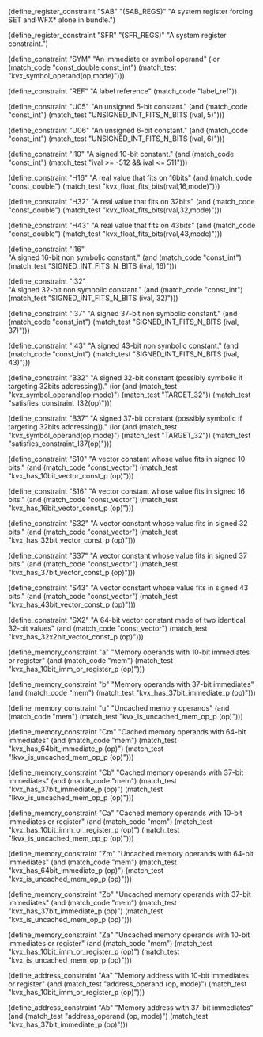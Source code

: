 (define_register_constraint "SAB" "(SAB_REGS)"
     "A system register forcing SET and WFX* alone in bundle.")

(define_register_constraint "SFR" "(SFR_REGS)"
     "A system register constraint.")

(define_constraint "SYM"
  "An immediate or symbol operand"
  (ior (match_code "const_double,const_int")
       (match_test "kvx_symbol_operand(op,mode)")))

(define_constraint "REF"
  "A label reference"
  (match_code "label_ref"))

(define_constraint "U05"
  "An unsigned 5-bit constant."
  (and (match_code "const_int")
       (match_test "UNSIGNED_INT_FITS_N_BITS (ival, 5)")))

(define_constraint "U06"
  "An unsigned 6-bit constant."
  (and (match_code "const_int")
       (match_test "UNSIGNED_INT_FITS_N_BITS (ival, 6)")))

(define_constraint "I10"
  "A signed 10-bit constant."
  (and (match_code "const_int")
       (match_test "ival >= -512 && ival <= 511")))

(define_constraint "H16"
  "A real value that fits on 16bits"
  (and (match_code "const_double")
       (match_test "kvx_float_fits_bits(rval,16,mode)")))

(define_constraint "H32"
  "A real value that fits on 32bits"
  (and (match_code "const_double")
       (match_test "kvx_float_fits_bits(rval,32,mode)")))

(define_constraint "H43"
  "A real value that fits on 43bits"
  (and (match_code "const_double")
       (match_test "kvx_float_fits_bits(rval,43,mode)")))

(define_constraint "I16"  
  "A signed 16-bit non symbolic constant."
  (and (match_code "const_int")
       (match_test "SIGNED_INT_FITS_N_BITS (ival, 16)")))

(define_constraint "I32"  
  "A signed 32-bit non symbolic constant."
  (and (match_code "const_int")
       (match_test "SIGNED_INT_FITS_N_BITS (ival, 32)")))

(define_constraint "I37"
  "A signed 37-bit non symbolic constant."
   (and (match_code "const_int")
       (match_test "SIGNED_INT_FITS_N_BITS (ival, 37)")))

(define_constraint "I43"
  "A signed 43-bit non symbolic constant."
  (and (match_code "const_int")
       (match_test "SIGNED_INT_FITS_N_BITS (ival, 43)")))

(define_constraint "B32"
  "A signed 32-bit constant (possibly symbolic if targeting 32bits addressing))."
   (ior (and (match_test "kvx_symbol_operand(op,mode)")
             (match_test "TARGET_32"))
        (match_test "satisfies_constraint_I32(op)")))

(define_constraint "B37"
  "A signed 37-bit constant (possibly symbolic if targeting 32bits addressing))."
   (ior (and (match_test "kvx_symbol_operand(op,mode)")
             (match_test "TARGET_32"))
        (match_test "satisfies_constraint_I37(op)")))

(define_constraint "S10"
  "A vector constant whose value fits in signed 10 bits."
  (and (match_code "const_vector")
       (match_test "kvx_has_10bit_vector_const_p (op)")))

(define_constraint "S16"
  "A vector constant whose value fits in signed 16 bits."
  (and (match_code "const_vector")
       (match_test "kvx_has_16bit_vector_const_p (op)")))

(define_constraint "S32"
  "A vector constant whose value fits in signed 32 bits."
  (and (match_code "const_vector")
       (match_test "kvx_has_32bit_vector_const_p (op)")))

(define_constraint "S37"
  "A vector constant whose value fits in signed 37 bits."
  (and (match_code "const_vector")
       (match_test "kvx_has_37bit_vector_const_p (op)")))

(define_constraint "S43"
  "A vector constant whose value fits in signed 43 bits."
  (and (match_code "const_vector")
       (match_test "kvx_has_43bit_vector_const_p (op)")))

(define_constraint "SX2"
  "A 64-bit vector constant made of two identical 32-bit values"
  (and (match_code "const_vector")
       (match_test "kvx_has_32x2bit_vector_const_p (op)")))

(define_memory_constraint "a"
  "Memory operands with 10-bit immediates or register"
  (and (match_code "mem")
       (match_test "kvx_has_10bit_imm_or_register_p (op)")))

(define_memory_constraint "b"
  "Memory operands with 37-bit immediates"
  (and (match_code "mem")
       (match_test "kvx_has_37bit_immediate_p (op)")))

(define_memory_constraint "u"
  "Uncached memory operands"
  (and (match_code "mem")
       (match_test "kvx_is_uncached_mem_op_p (op)")))

(define_memory_constraint "Cm"
  "Cached memory operands with 64-bit immediates"
  (and (match_code "mem")
       (match_test "kvx_has_64bit_immediate_p (op)")
       (match_test "!kvx_is_uncached_mem_op_p (op)")))

(define_memory_constraint "Cb"
  "Cached memory operands with 37-bit immediates"
  (and (match_code "mem")
       (match_test "kvx_has_37bit_immediate_p (op)")
       (match_test "!kvx_is_uncached_mem_op_p (op)")))

(define_memory_constraint "Ca"
  "Cached memory operands with 10-bit immediates or register"
  (and (match_code "mem")
       (match_test "kvx_has_10bit_imm_or_register_p (op)")
       (match_test "!kvx_is_uncached_mem_op_p (op)")))

(define_memory_constraint "Zm"
  "Uncached memory operands with 64-bit immediates"
  (and (match_code "mem")
       (match_test "kvx_has_64bit_immediate_p (op)")
       (match_test "kvx_is_uncached_mem_op_p (op)")))

(define_memory_constraint "Zb"
  "Uncached memory operands with 37-bit immediates"
  (and (match_code "mem")
       (match_test "kvx_has_37bit_immediate_p (op)")
       (match_test "kvx_is_uncached_mem_op_p (op)")))

(define_memory_constraint "Za"
  "Uncached memory operands with 10-bit immediates or register"
  (and (match_code "mem")
       (match_test "kvx_has_10bit_imm_or_register_p (op)")
       (match_test "kvx_is_uncached_mem_op_p (op)")))

(define_address_constraint "Aa"
  "Memory address with 10-bit immediates or register"
  (and (match_test "address_operand (op, mode)")
       (match_test "kvx_has_10bit_imm_or_register_p (op)")))

(define_address_constraint "Ab"
  "Memory address with 37-bit immediates"
  (and (match_test "address_operand (op, mode)")
       (match_test "kvx_has_37bit_immediate_p (op)")))
